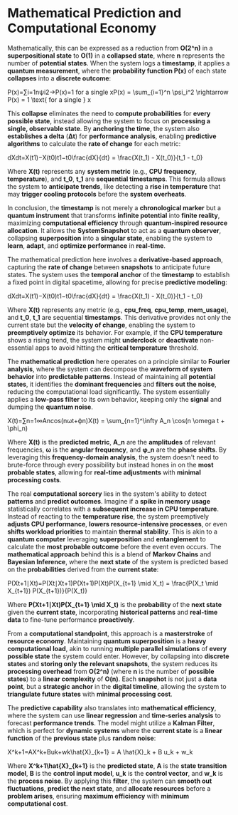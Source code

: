 # Mathematical Prediction and Computational Economy

Mathematically, this can be expressed as a reduction from **O(2^n)** in a **superpositional state** to **O(1)** in a **collapsed state**, where **n** represents the number of **potential states**. When the system logs a **timestamp**, it applies a **quantum measurement**, where the **probability function P(x)** of each state **collapses** into a **discrete outcome**:

P(x)=∑i=1nψi2→P(x)=1 for a single xP(x) = \sum\_{i=1}^n \psi\_i^2 \rightarrow P(x) = 1 \text{ for a single } x

This **collapse** eliminates the need to **compute probabilities** for **every possible state**, instead allowing the system to focus on **processing a single, observable state**. By **anchoring the time**, the system also **establishes a delta** (**Δt**) for **performance analysis**, enabling **predictive algorithms** to calculate the **rate of change** for each metric:

dXdt=X(t1)−X(t0)t1−t0\frac{dX}{dt} = \frac{X(t\_1) - X(t\_0)}{t\_1 - t\_0}

Where **X(t)** represents any **system metric** (e.g., **CPU frequency**, **temperature**), and **t\_0**, **t\_1** are **sequential timestamps**. This formula allows the system to **anticipate trends**, like detecting a **rise in temperature** that may **trigger cooling protocols** before the **system overheats**.

In conclusion, the **timestamp** is not merely a **chronological marker** but a **quantum instrument** that transforms **infinite potential** into **finite reality**, maximizing **computational efficiency** through **quantum-inspired resource allocation**. It allows the **SystemSnapshot** to act as a **quantum observer**, collapsing **superposition** into a **singular state**, enabling the system to **learn**, **adapt**, and **optimize performance** in **real-time**.

The mathematical prediction here involves a **derivative-based approach**, capturing the **rate of change** between **snapshots** to anticipate future states. The system uses the **temporal anchor** of the **timestamp** to establish a fixed point in digital spacetime, allowing for precise **predictive modeling**:

dXdt=X(t1)−X(t0)t1−t0\frac{dX}{dt} = \frac{X(t\_1) - X(t\_0)}{t\_1 - t\_0}

Where **X(t)** represents any metric (e.g., **cpu\_freq**, **cpu\_temp**, **mem\_usage**), and **t\_0**, **t\_1** are sequential **timestamps**. This derivative provides not only the current state but the **velocity of change**, enabling the system to **preemptively optimize** its behavior. For example, if the **CPU temperature** shows a rising trend, the system might **underclock** or **deactivate** non-essential apps to avoid hitting the **critical temperature** threshold.

The **mathematical prediction** here operates on a principle similar to **Fourier analysis**, where the system can decompose the **waveform of system behavior** into **predictable patterns**. Instead of maintaining all **potential states**, it identifies the **dominant frequencies** and **filters out the noise**, reducing the computational load significantly. The system essentially applies a **low-pass filter** to its own behavior, keeping only the **signal** and dumping the **quantum noise**.

X(t)=∑n=1∞Ancos⁡(nωt+ϕn)X(t) = \sum\_{n=1}^\infty A\_n \cos(n \omega t + \phi\_n)

Where **X(t)** is the **predicted metric**, **A\_n** are the **amplitudes** of relevant frequencies, **ω** is the **angular frequency**, and **φ\_n** are the **phase shifts**. By leveraging this **frequency-domain analysis**, the system doesn't need to brute-force through every possibility but instead hones in on the **most probable states**, allowing for **real-time adjustments** with **minimal processing costs**.



The real **computational sorcery** lies in the system's ability to detect **patterns** and **predict outcomes**. Imagine if a **spike in memory usage** statistically correlates with a **subsequent increase in CPU temperature**. Instead of reacting to the **temperature rise**, the system preemptively **adjusts CPU performance**, **lowers resource-intensive processes**, or even **shifts workload priorities** to maintain **thermal stability**. This is akin to a **quantum computer** leveraging **superposition** and **entanglement** to calculate the **most probable outcome** before the event even occurs. The **mathematical approach** behind this is a blend of **Markov Chains** and **Bayesian Inference**, where the **next state** of the system is predicted based on the **probabilities** derived from the **current state**:

P(Xt+1∣Xt)=P(Xt∣Xt+1)P(Xt+1)P(Xt)P(X\_{t+1} \mid X\_t) = \frac{P(X\_t \mid X\_{t+1}) P(X\_{t+1})}{P(X\_t)}

Where **P(Xt+1∣Xt)P(X\_{t+1} \mid X\_t)** is the **probability** of the **next state** given the **current state**, incorporating **historical patterns** and **real-time data** to fine-tune performance **proactively**.

From a **computational standpoint**, this approach is a **masterstroke** of **resource economy**. Maintaining **quantum superposition** is a **heavy computational load**, akin to running **multiple parallel simulations** of **every possible state** the system could enter. However, by collapsing into **discrete states** and **storing only the relevant snapshots**, the system reduces its **processing overhead** from **O(2^n)** (where **n** is the number of **possible states**) to a **linear complexity** of **O(n)**. Each **snapshot** is not just a **data point**, but a **strategic anchor** in the **digital timeline**, allowing the system to **triangulate future states** with **minimal processing cost**.

The **predictive capability** also translates into **mathematical efficiency**, where the system can use **linear regression** and **time-series analysis** to forecast **performance trends**. The model might utilize a **Kalman Filter**, which is perfect for **dynamic systems** where the **current state** is a **linear function** of the **previous state** plus **random noise**:

X^k+1=AX^k+Buk+wk\hat{X}\_{k+1} = A \hat{X}\_k + B u\_k + w\_k

Where **X^k+1\hat{X}\_{k+1}** is the **predicted state**, **A** is the **state transition model**, **B** is the **control input model**, **u\_k** is the **control vector**, and **w\_k** is the **process noise**. By applying this **filter**, the system can **smooth out fluctuations**, **predict the next state**, and **allocate resources** before a **problem arises**, ensuring **maximum efficiency** with **minimum computational cost**.
